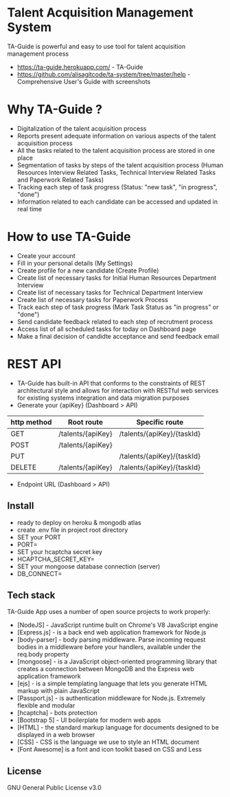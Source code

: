 # Talent Acquisition Management System
TA-Guide is powerful and easy to use tool for talent acquisition management process 
- https://ta-guide.herokuapp.com/ - TA-Guide
- https://github.com/alisagitcode/ta-system/tree/master/help - Comprehensive User's Guide with screenshots

# Why TA-Guide ?
- Digitalization of the talent acquisition process
- Reports present adequate information on various aspects of the talent acquisition process
- All the tasks related to the talent acquisition process are stored in one place
- Segmentation of tasks by steps of the talent acquisition process (Human Resources Interview Related Tasks, Technical Interview Related Tasks and Paperwork Related Tasks)
- Tracking each step of task progress (Status: "new task", "in progress", "done")
- Information related to each candidate can be accessed and updated in real time

# How to use TA-Guide
- Create your account
- Fill in your personal details (My Settings)
- Create profile for a new candidate (Create Profile)
- Create list of necessary tasks for Initial Human Resources Department Interview
- Create list of necessary tasks for Technical Department Interview
- Create list of necessary tasks for Paperwork Process
- Track each step of task progress (Mark Task Status as "in progress" or "done")
- Send candidate feedback related to each step of recrutment process
- Access list of all scheduled tasks for today on Dashboard page
- Make a final decision of candidte acceptance and send feedback email

# REST API
- TA-Guide has built-in API that conforms to the constraints of REST architectural style and allows for interaction with RESTful web services for existing systems integration and data migration purposes
- Generate your {apiKey} (Dashboard > API)

| http method | Root route        | Specific route             |
|----------|-------------------|----------------------------|
| GET      | /talents/{apiKey} | /talents/{apiKey}/{taskId} |
| POST     | /talents/{apiKey} |                            |
| PUT      |                   | /talents/{apiKey}/{taskId} |
| DELETE   | /talents/{apiKey} | /talents/{apiKey}/{taskId} |

- Endpoint URL (Dashboard > API)

## Install
- ready to deploy on heroku & mongodb atlas
- create .env file in project root directory
- SET your PORT
- PORT=
- SET your hcaptcha secret key
- HCAPTCHA_SECRET_KEY=
- SET your mongoose database connection (server)
- DB_CONNECT=

## Tech stack

TA-Guide App uses a number of open source projects to work properly:

- [NodeJS] - JavaScript runtime built on Chrome's V8 JavaScript engine
- [Express.js] - is a back end web application framework for Node.js
- [body-parser] - body parsing middleware. Parse incoming request bodies in a middleware before your handlers, available under the req.body property
- [mongoose] - is a JavaScript object-oriented programming library that creates a connection between MongoDB and the Express web application framework
- [ejs] - is a simple templating language that lets you generate HTML markup with plain JavaScript
- [Passport.js] - is authentication middleware for Node.js. Extremely flexible and modular
- [hcaptcha] - bots protection
- [Bootstrap 5] - UI boilerplate for modern web apps
- [HTML] -  the standard markup language for documents designed to be displayed in a web browser
- [CSS] - CSS is the language we use to style an HTML document
- [Font Awesome] is a font and icon toolkit based on CSS and Less

## License

GNU General Public License v3.0
